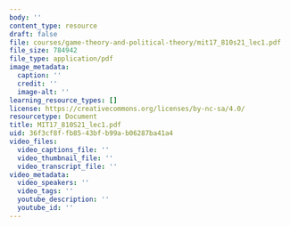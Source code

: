 ```yaml
---
body: ''
content_type: resource
draft: false
file: courses/game-theory-and-political-theory/mit17_810s21_lec1.pdf
file_size: 784942
file_type: application/pdf
image_metadata:
  caption: ''
  credit: ''
  image-alt: ''
learning_resource_types: []
license: https://creativecommons.org/licenses/by-nc-sa/4.0/
resourcetype: Document
title: MIT17_810S21_lec1.pdf
uid: 36f3cf8f-fb85-43bf-b99a-b06287ba41a4
video_files:
  video_captions_file: ''
  video_thumbnail_file: ''
  video_transcript_file: ''
video_metadata:
  video_speakers: ''
  video_tags: ''
  youtube_description: ''
  youtube_id: ''
---
```

